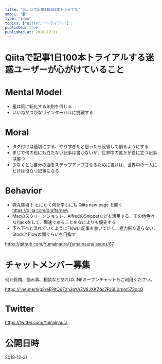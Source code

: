 ```yaml
---
title: "Qiitaで記事1日100本トライアル"
emoji: "🖥"
type: "idea"
topics: ["Qiita", "トライアル"]
published: true
published_at: 2018-12-31
---
```


# Qiitaで記事1日100本トライアルする迷惑ユーザーが心がけていること

# Mental Model

- 量は質に転化する法則を信じる
- いいねがつかないインターバルに挑戦する


# Moral

- タグ付けは適切にする、やりすぎたと思ったら反省して削るようにする
- まじで何の役にも立たない記事は書かないが、世界中の誰かが役に立つ記事は勝つ
- 少なくとも自分の脳をステップアップさせるために書けば、世界中の一人にだけは役立つ記事になる

# Behavior

- 弾丸装填！ とにかく何を学ぶにも Qiita new page を開く https://qiita.com/drafts/new
- Macのスクリーンショット、AlfredのSnippetなどを活用する、その他色々なHackをして、爆速であることをなによりも優先する
- 下へ下へと流れていくようにFlowに記事を書いていく、極力振り返らない、StockとFlowの間ぐらいを目指す

https://github.com/YumaInaura/YumaInaura/issues/67








<!-- Update From Qiita API -->

# チャットメンバー募集


何か質問、悩み事、相談などあればLINEオープンチャットもご利用ください。

https://line.me/ti/g2/eEPltQ6Tzh3pYAZV8JXKZqc7PJ6L0rpm573dcQ





# Twitter


https://twitter.com/YumaInaura


<!-- Update From Qiita API -->



# 公開日時

2018-12-31
